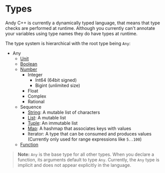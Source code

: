 # Types

Andy C++ is currently a dynamically typed language, that means that type checks are performed at runtime. Although
you currently can't annotate your variables using type names they do have types at runtime.

The type system is hierarchical with the root type being `Any`:

* Any
  * [Unit](./types/unit.md)
  * [Boolean](./types/boolean.md)
  * [Number](./types/number.md)
    * Integer
      * Int64 (64bit signed)
      * Bigint (unlimited size)
    * Float
    * Complex
    * Rational
  * Sequence
    * [String](./types/string.md): A mutable list of characters
    * [List](./types/list.md): A mutable list
    * [Tuple](./types/tuple.md): An immutable list
    * [Map](./types/map-and-set.md): A hashmap that associates keys with values
    * Iterator: A type that can be consumed and produces values (Currently only used for range expressions like `5..100`)
  * [Function](./types/function.md)

> **Note:** `Any` is the base type for all other types. When you declare a function, its arguments default to type `Any`.
> Currently, the `Any` type is implicit and does not appear explicitly in the language.
